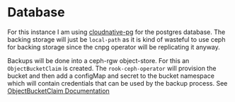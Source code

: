 # Database

For this instance I am using [cloudnative-pg](https://github.com/cloudnative-pg/cloudnative-pg) for the postgres database. The backing storage will just be `local-path` as it is kind of wasteful to use ceph for backing storage since the cnpg operator will be replicating it anyway.

 Backups will be done into a ceph-rgw object-store. For this an `ObjectBucketClaim` is created. The `rook-ceph-operator` will provision the bucket and then add a configMap and secret to the bucket namespace which will contain credentials that can be used by the backup process. See [ObjectBucketClaim Documentation](https://rook.io/docs/rook/v1.9/Storage-Configuration/Object-Storage-RGW/ceph-object-bucket-claim/)
